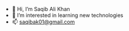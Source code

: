 - 👋 Hi, I’m Saqib Ali Khan
- 👀 I’m interested in learning new technologies
- 📫 saqibak01@gmail.com

<!---
saqibak01/saqibak01 is a ✨ special ✨ repository because its `README.md` (this file) appears on your GitHub profile.
You can click the Preview link to take a look at your changes.
--->
